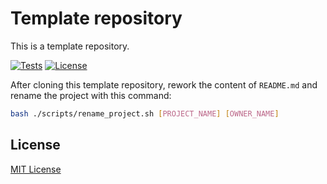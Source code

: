 # Template repository

This is a template repository.

[![Tests](https://github.com/aifrak/template-repo/actions/workflows/tests.yml/badge.svg)](https://github.com/aifrak/template-repo/actions/workflows/tests.yml)
[![License](https://img.shields.io/github/license/aifrak/template-repo?color=blue)](https://github.com/aifrak/template-repo/blob/master/LICENSE)

After cloning this template repository, rework the content of `README.md` and rename the project with this command:

```bash
bash ./scripts/rename_project.sh [PROJECT_NAME] [OWNER_NAME]
```

## License

[MIT License](https://github.com/aifrak/template-repo/blob/main/LICENSE)
